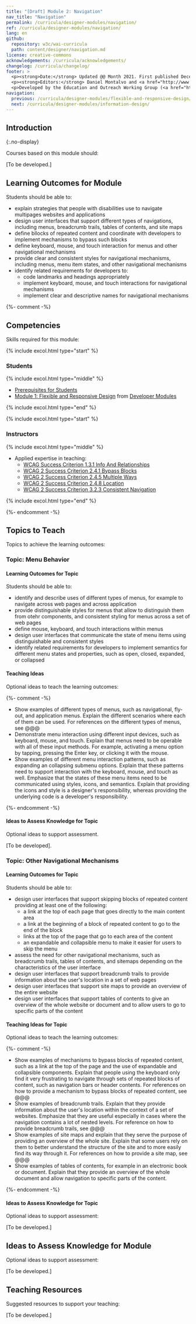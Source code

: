 ```yaml
---
title: "[Draft] Module 2: Navigation"
nav_title: "Navigation"
permalink: /curricula/designer-modules/navigation/
ref: /curricula/designer-modules/navigation/
lang: en
github:
  repository: w3c/wai-curricula
  path: content/designer/navigation.md
license: creative-commons
acknowledgements: /curricula/acknowledgements/
changelog: /curricula/changelog/
footer: >
  <p><strong>Date:</strong> Updated @@ Month 2021. First published December 2019. CHANGELOG</p>
  <p><strong>Editors:</strong> Daniel Montalvo and <a href="http://www.w3.org/People/shadi/">Shadi Abou-Zahra</a>. Contributors: <a href="https://www.w3.org/WAI/EO/EOWG-members">EOWG Participants</a>. ACKNOWLEDGEMENTS lists contributors and credits.</p>
  <p>Developed by the Education and Outreach Working Group (<a href="http://www.w3.org/WAI/EO/">EOWG</a>). Developed with support from the <a href="https://www.w3.org/WAI/about/projects/wai-guide/">WAI-Guide Project</a> funded by the European Commission (EC) under the Horizon 2020 program (Grant Agreement 822245).</p>
navigation:
  previous: /curricula/designer-modules/flexible-and-responsive-design/
  next: /curricula/designer-modules/information-design/
---
```


## Introduction
{:.no-display}

Courses based on this module should:

[To be developed.]

## Learning Outcomes for Module

Students should be able to:

* explain strategies that people with disabilities use to navigate multipages websites and applications
* design user interfaces that support different types of navigations, including menus, breadcrumb trails, tables of contents, and site maps
* define bllocks of repeated content and coordinate with developers to implement mechanisms to bypass such blocks
* define keyboard, mouse, and touch interaction for menus and other navigational mechanisms
* provide clear and consistent styles for navigational mechanisms, including menus, menu item states, and other navigational mechanisms
* identify related requirements for developers to:
  * code landmarks and headings appropriately
  * implement keyboard, mouse, and touch interactions for navigational mechanisms
  * implement clear and descriptive names for navigational mechanisms

{%- comment -%}

## Competencies

Skills required for this module:

{% include excol.html type="start" %}

### Students

{% include excol.html type="middle" %}

* [Prerequisites for Students](/curricula/designer-modules/#prerequisites-for-students)
* [Module 1: Flexible and Responsive Design](/curricula/designer-modules/flexible-and-responsive-design/) from [Developer Modules](/curricula/developer-modules/)

{% include excol.html type="end" %}

{% include excol.html type="start" %}

### Instructors

{% include excol.html type="middle" %}

* Applied expertise in teaching:
  * [WCAG Success Criterion 1.3.1 Info And Relationships]()
  * [WCAG 2 Success Criterion 2.4.1 Bypass Blocks](https://www.w3.org/WAI/WCAG21/quickref/#bypass-blocks)
  * [WCAG 2 Success Criterion 2.4.5 Multiple Ways](https://www.w3.org/WAI/WCAG21/quickref/#multiple-ways)
  * [WCAG 2 Success Criterion 2.4.8 Location](https://www.w3.org/WAI/WCAG21/quickref/#location)
  * [WCAG 2 Success Criterion 3.2.3 Consistent Navigation](https://www.w3.org/WAI/WCAG21/quickref/#consistent-navigation)

{% include excol.html type="end" %}

{%- endcomment -%}

## Topics to Teach

Topics to achieve the learning outcomes:

### Topic: Menu Behavior

#### Learning Outcomes for Topic

Students should be able to:

* identify and describe uses of different types of menus, for example to navigate across web pages and across application
* provide distinguishable styles for menus that allow to distinguish them from otehr components, and consistent styling for menus across a set of web pages
* define mouse, keyboard, and touch interactions within menus
* design user interfaces that communicate the state of menu items using distinguishable and consistent styles
* identify related requirements for developers to implement semantics for different menu states and properties, such as open, closed, expanded, or collapsed

#### Teaching Ideas

Optional ideas to teach the learning outcomes:

{%- comment -%}

* Show examples of different types of menus, such as navigational, fly-out, and application menus. Explain the different scenarios where each of them can be used. For references on the different types of menus, see @@@
* Demonstrate menu interaction using different input devices, such as keyboard, mouse, and touch. Explain that menus need to be operable with all of these input methods. For example, activating a menu option by tapping, pressing the Enter key, or clicking it with the mouse.
* Show examples of different menu interaction patterns, such as expanding an collapsing submenu options. Explain that these patterns need to support interaction with the keyboard, mouse, and touch as well. Emphasize that the states of these menu items need to be communicated using styles, icons, and semantics. Explain that providing the icons and style is a designer's responsibility, whereas providing the underlying code is a developer's responsibility.

{%- endcomment -%}

#### Ideas to Assess Knowledge for Topic

Optional ideas to support assessment.

[To be developed].

### Topic: Other Navigational Mechanisms

#### Learning Outcomes for Topic

Students should be able to:

* design user interfaces that support skipping blocks of repeated content providing at least one of the following:
  * a link at the top of each page that goes directly to the main content area
  * a link at the beginning of a block of repeated content to go to the end of the block
  * links at the top of the page that go to each area of the content
  * an expandable and collapsible menu to make it easier for users to skip the menu
* assess the need for other navigational mechanisms, such as breadcrumb trails, tables of contents, and sitemaps depending on the characteristics of the user interface
* design user interfaces that support breadcrumb trails to provide information about the user's location in a set of web pages
* design user interfaces that support site maps to provide an overview of the entire website
* design user interfaces that support tables of contents to give an overview of the whole website or document and to allow users to go to specific parts of the content

#### Teaching Ideas for Topic

Optional ideas to teach the learning outcomes:

{%- comment -%}

* Show examples of mechanisms to bypass blocks of repeated content, such as a link at the top of the page and the use of expandable and collapsible components. Explain that people using the keyboard only find it very frustrating to navigate through sets of repeated blocks of content, such as navigation bars or header contents. For references on how to provide a mechanism to bypass blocks of repeated content, see @@@
* Show examples of breadcrumb trails. Explain that they provide information about the user's location within the context of a set of websites. Emphasize that they are useful especially in cases where the navigation contains a lot of nested levels. For reference on how to provide breadcrumb trails, see @@@
* Show examples of site maps and explain that they serve the purpose of providing an overview of the whole site. Explain that some users rely on them to better understand the structure of the site and to more easily find its way through it. For references on how to provide a site map, see @@@
* Show examples of tables of contents, for example in an electronic book or document. Explain that they provide an overview of the whole document and allow navigation to specific parts of the content.

{%- endcomment -%}

#### Ideas to Assess Knowledge for Topic

Optional ideas to support assessment:

[To be developed.]

## Ideas to Assess Knowledge for Module

Optional ideas to support assessment:

[To be developed.]

## Teaching Resources

Suggested resources to support your teaching:

[To be developed.]

